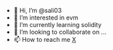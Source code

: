- 👋 Hi, I’m @sali03
- 👀 I’m interested in evm
- 🌱 I’m currently learning solidity
- 💞️ I’m looking to collaborate on ...
- 📫 How to reach me [X](https://twitter.com/lisa_uiop)

<!---
sali03/sali03 is a ✨ special ✨ repository because its `README.md` (this file) appears on your GitHub profile.
You can click the Preview link to take a look at your changes.
--->
